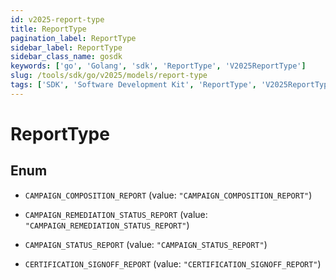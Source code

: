 ```yaml
---
id: v2025-report-type
title: ReportType
pagination_label: ReportType
sidebar_label: ReportType
sidebar_class_name: gosdk
keywords: ['go', 'Golang', 'sdk', 'ReportType', 'V2025ReportType'] 
slug: /tools/sdk/go/v2025/models/report-type
tags: ['SDK', 'Software Development Kit', 'ReportType', 'V2025ReportType']
---
```


# ReportType

## Enum


* `CAMPAIGN_COMPOSITION_REPORT` (value: `"CAMPAIGN_COMPOSITION_REPORT"`)

* `CAMPAIGN_REMEDIATION_STATUS_REPORT` (value: `"CAMPAIGN_REMEDIATION_STATUS_REPORT"`)

* `CAMPAIGN_STATUS_REPORT` (value: `"CAMPAIGN_STATUS_REPORT"`)

* `CERTIFICATION_SIGNOFF_REPORT` (value: `"CERTIFICATION_SIGNOFF_REPORT"`)


